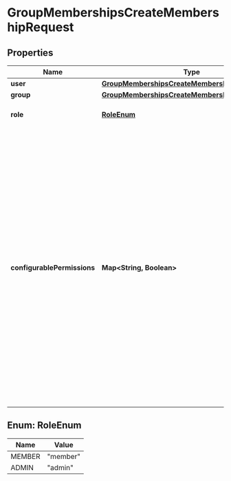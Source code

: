 

# GroupMembershipsCreateMembershipRequest


## Properties

| Name | Type | Description | Notes |
|------------ | ------------- | ------------- | -------------|
|**user** | [**GroupMembershipsCreateMembershipRequestUser**](GroupMembershipsCreateMembershipRequestUser.md) |  |  |
|**group** | [**GroupMembershipsCreateMembershipRequestGroup**](GroupMembershipsCreateMembershipRequestGroup.md) |  |  |
|**role** | [**RoleEnum**](#RoleEnum) | The role of the user in the group. |  [optional] |
|**configurablePermissions** | **Map&lt;String, Boolean&gt;** | Custom configuration for the permissions an admin if a group will receive. This option has no effect on members with a role of &#x60;member&#x60;.  Setting these permissions overwrites the default access levels of an admin.  Specifying a value of \&quot;null\&quot; for this object will disable all configurable permissions. Specifying permissions will set them accordingly, omitted permissions will be enabled by default. |  [optional] |



## Enum: RoleEnum

| Name | Value |
|---- | -----|
| MEMBER | &quot;member&quot; |
| ADMIN | &quot;admin&quot; |




